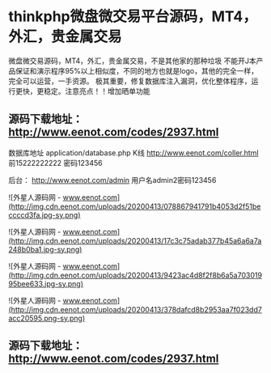 # thinkphp微盘微交易平台源码，MT4，外汇，贵金属交易

微盘微交易源码，MT4，外汇，贵金属交易，不是其他家的那种垃圾 不能开J本产品保证和演示程序95%以上相似度，不同的地方也就是logo，其他的完全一样，完全可以运营，一手资源。 极其重要，修复数据库注入漏洞，优化整体程序，运行更快，更稳定。注意亮点！！增加晒单功能

## 源码下载地址：http://www.eenot.com/codes/2937.html

数据库地址 application/database.php 
K线 http://www.eenot.com/coller.html    
前15222222222
密码123456     

后台：
http://www.eenot.com/admin
用户名admin2密码123456

![外星人源码网 - www.eenot.com](http://img.cdn.eenot.com/uploads/20200413/078867941791b4053d2f51beccccd3fa.jpg-sy.png)

![外星人源码网 - www.eenot.com](http://img.cdn.eenot.com/uploads/20200413/17c3c75adab377b45a6a6a7a248b0ba1.jpg-sy.png)

![外星人源码网 - www.eenot.com](http://img.cdn.eenot.com/uploads/20200413/9423ac4d8f2f8b6a5a70301995bee633.jpg-sy.png)

![外星人源码网 - www.eenot.com](http://img.cdn.eenot.com/uploads/20200413/378dafcd8b2953aa7f023dd7acc20595.png-sy.png)

## 源码下载地址：http://www.eenot.com/codes/2937.html
